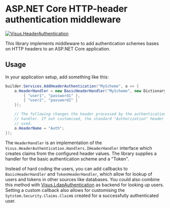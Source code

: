 # ASP.NET Core HTTP-header authentication middleware
[![Visus.HeaderAuthentication](https://img.shields.io/nuget/v/Visus.HeaderAuthentication.svg)](https://www.nuget.org/packages/Visus.HeaderAuthentication)

This library implements middleware to add authentication schemes bases on HTTP headers to an ASP.NET Core application.

## Usage
In your application setup, add something like this:
```C#
builder.Services.AddHeaderAuthentication("MyScheme", o => {
    o.HeaderHandler = new BasicHeaderHandler("MyScheme", new Dictionary<string, string> {
        { "user1", "password1" },
        { "user2", "password2" }
    });

    // The following changes the header processed by the authentication
    // handler. If not customised, the standard "Authorization" header is
    // used.
    o.HeaderName = "Auth";
});
```

The `HeaderHandler` is an implementation of the `Visus.HeaderAuthentication.Handlers.IHeaderHandler` interface which creates claims from the configured header values. The library supplies a handler for the basic authentication scheme and a "Token".

Instead of hard coding the users, you can add callbacks to `BasicHeaderHandler` and `TokenHeaderHandler`, which allow for lookup of users and tokens in other sources like databases. You could also combine this method with [Visus.LdapAuthentication](https://github.com/UniStuttgart-VISUS/Visus.LdapAuthentication) as backend for looking up users. Setting a custom callback also allows for customising the `Sytstem.Security.Claims.Claim`s created for a successfully authenticated user.
